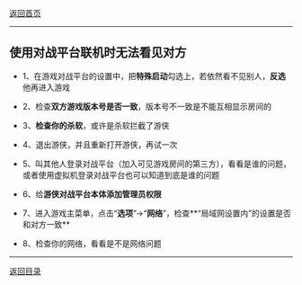 [返回首页](./Home)

***
## 使用对战平台联机时无法看见对方

- 1、在游戏对战平台的设置中，把**特殊启动**勾选上，若依然看不见别人，**反选**他再进入游戏

- 2、检查**双方游戏版本号是否一致**，版本号不一致是不能互相显示房间的

- 3、**检查你的杀软**，或许是杀软拦截了游侠

- 4、退出游侠，并且重新打开游侠，再试一次

- 5、叫其他人登录对战平台（加入可见游戏房间的第三方），看看是谁的问题，或者使用虚拟机登录对战平台也可以知道到底是谁的问题

- 6、给**游侠对战平台本体添加管理员权限**

- 7、进入游戏主菜单，点击“**选项**”→“**网络**”，检查**“局域网设置内”的设置是否和对方一致**

- 8、检查你的网络，看看是不是网络问题



***

[返回目录](./常见问题指南)
